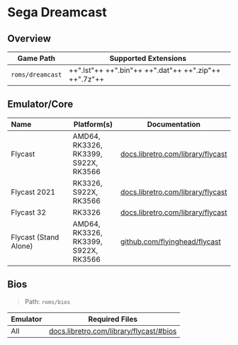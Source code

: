 # Sega Dreamcast

## Overview

| Game Path | Supported Extensions |
| --- | --- |
| `roms/dreamcast` | ++".lst"++ ++".bin"++ ++".dat"++ ++".zip"++ ++".7z"++ |

## Emulator/Core

| Name&nbsp;&nbsp;&nbsp;&nbsp;&nbsp;&nbsp;&nbsp;&nbsp;&nbsp;&nbsp;&nbsp;&nbsp;&nbsp;&nbsp;&nbsp;&nbsp;&nbsp;&nbsp; | Platform(s) | Documentation |
| --- | --- | --- |
| Flycast | AMD64, RK3326, RK3399, S922X, RK3566 | [docs.libretro.com/library/flycast](https://docs.libretro.com/library/flycast/) |
| Flycast 2021 | RK3326, S922X, RK3566 | [docs.libretro.com/library/flycast](https://docs.libretro.com/library/flycast/) |
| Flycast 32 | RK3326 | [docs.libretro.com/library/flycast](https://docs.libretro.com/library/flycast/) |
| Flycast (Stand Alone) | AMD64, RK3326, RK3399, S922X, RK3566 | [github.com/flyinghead/flycast](https://github.com/flyinghead/flycast/) |

## Bios

> Path: `roms/bios`

| Emulator | Required Files | 
| --- | --- |
| All | [docs.libretro.com/library/flycast/#bios](https://docs.libretro.com/library/flycast/#bios) |